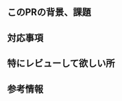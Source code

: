 ## このPRの背景、課題

## 対応事項

<!--
- [ ] hoge
- [ ] fuga
-->

## 特にレビューして欲しい所

<!--
-
-
-->

## 参考情報

<!--
-
-
-->
